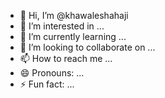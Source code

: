 - 👋 Hi, I’m @khawaleshahaji
- 👀 I’m interested in ...
- 🌱 I’m currently learning ...
- 💞️ I’m looking to collaborate on ...
- 📫 How to reach me ...
- 😄 Pronouns: ...
- ⚡ Fun fact: ...

<!---
khawaleshahaji/khawaleshahaji is a ✨ special ✨ repository because its `README.md` (this file) appears on your GitHub profile.
You can click the Preview link to take a look at your changes.
--->
